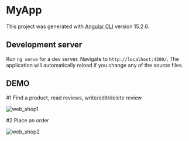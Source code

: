 # MyApp

This project was generated with [Angular CLI](https://github.com/angular/angular-cli) version 15.2.6.

## Development server

Run `ng serve` for a dev server. Navigate to `http://localhost:4200/`. The application will automatically reload if you change any of the source files.

## DEMO

#1 Find a product, read reviews, write/edit/delete review

![web_shop1](https://github.com/selmagradaskic/Web-Shop-App/assets/86410943/10159739-5e3c-4868-a7df-3d15989e3237)

#2 Place an order

![web_shop2](https://github.com/selmagradaskic/Web-Shop-App/assets/86410943/8cd2e715-6c70-4ae2-abc9-4b95e3b79156)
